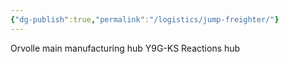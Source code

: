 ```yaml
---
{"dg-publish":true,"permalink":"/logistics/jump-freighter/"}
---
```


Orvolle main manufacturing hub
Y9G-KS Reactions hub
